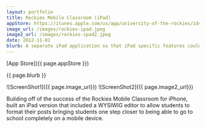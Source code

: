 ```yaml
---
layout: portfolio
title: Rockies Mobile Classroom (iPad)
appStore: https://itunes.apple.com/us/app/university-of-the-rockies/id467758326?mt=8
image_url: /images/rockies-ipad.jpeg
image2_url: /images/rockies-ipad2.jpeg
date: 2012-11-01
blurb: A separate iPad application so that iPad specific features could be introduced.
---
```


[App Store]({{ page.appStore }})

{{ page.blurb }}

![ScreenShot1]({{ page.image_url}}) ![ScreenShot2]({{ page.image2_url}})

Building off of the success of the Rockies Mobile Classroom for iPhone, built an iPad version that included a WYSIWIG editor to allow students to format their posts bringing students one step closer to being able to go to school completely on a mobile device.
